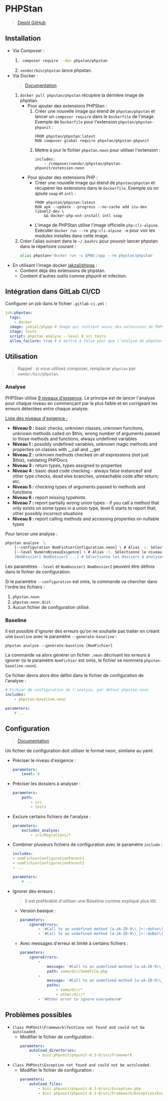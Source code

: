 # PHPStan

> [Dépôt GitHub](https://github.com/phpstan/phpstan)

## Installation

- Via Composer :
    1. ```bash
        composer require --dev phpstan/phpstan
        ```
    1. `vendor/bin/phpstan` lance phpstan.
- Via Docker :
    > [Documentation](https://phpstan.org/user-guide/docker)
    1. `docker pull phpstan/phpstan` récupère la dernière image de phpstan.
        - Pour ajouter des extensions PHPStan :
            1. Créer une nouvelle image qui étend de `phpstan/phpstan` et lancer un `composer require` dans le `Dockerfile` de l'image. Exemple de `Dockerfile` pour l'extension `phpstan/phpstan-phpunit` :
                ```
                FROM phpstan/phpstan:latest
                RUN composer global require phpstan/phpstan-phpunit
                ```
            1. Mettre à jour le fichier `phpstan.neon` pour utiliser l'extension :
                ```
                includes:
                    - /composer/vendor/phpstan/phpstan-phpunit/extension.neon
                ```
        - Pour ajouter des extensions PHP :
            - Créer une nouvelle image qui étend de `phpstan/phpstan` et récupérer les extensions dans le `Dockerfile`. Exemple où on ajoute `soap` et `intl` :
                ```
                FROM phpstan/phpstan:latest
                RUN apk --update --progress --no-cache add icu-dev libxml2-dev \
                    && docker-php-ext-install intl soap
                ```
            - L'image de PHPStan utilise l'image officielle `php:cli-alpine`. Exécuter `docker run --rm php:cli-alpine -m` pour voir les modules installés dans cette image.
    1. Créer l'alias suivant dans le `~/.bashrc` pour pouvoir lancer phpstan dans le répertoire courant :
        ```bash
        alias phpstan='docker run -v $PWD:/app --rm phpstan/phpstan'
        ```
- En utilisant l'image docker [jakzal/phpqa](https://hub.docker.com/r/jakzal/phpqa) :
    - Contient déjà des extensions de phpstan.
    - Contient d'autres outils comme phpunit et infection.

## Intégration dans GitLab CI/CD

Configurer un job dans le fichier `.gitlab-ci.yml` :
```yaml
job:phpstan:
  tags:
    - docker
  image: jakzal/phpqa # Image qui contient aussi des extensions de PHPStan et d'autres outils
  stage: tests
  script: phpstan analyse --level 8 src tests
  allow_failure: true # A mettre à false pour que l'analyse de phpstan bloque la MR si le code contient des erreurs.
```

## Utilisation

> Rappel : si vous utilisez composer, remplacer `phpstan` par `vendor/bin/phpstan`.

### Analyse

PHPStan utilise [9 niveaux d'exigence](https://phpstan.org/user-guide/rule-levels). Le principe est de lancer l'analyse pour chaque niveau en commençant par le plus faible et en corrigeant les erreurs détectées entre chaque analyse.

[Liste des niveaux d'exigence :](https://phpstan.org/user-guide/rule-levels)
- **Niveau 0 :** basic checks, unknown classes, unknown functions, unknown methods called on $this, wrong number of arguments passed to those methods and functions, always undefined variables
- **Niveau 1 :** possibly undefined variables, unknown magic methods and properties on classes with __call and __get
- **Niveau 2 :** unknown methods checked on all expressions (not just $this), validating PHPDocs
- **Niveau 3 :** return types, types assigned to properties
- **Niveau 4 :** basic dead code checking - always false instanceof and other type checks, dead else branches, unreachable code after return; etc.
- **Niveau 5 :** checking types of arguments passed to methods and functions
- **Niveau 6 :** report missing typehints
- **Niveau 7 :** report partially wrong union types - if you call a method that only exists on some types in a union type, level 6 starts to report that; other possibly incorrect situations
- **Niveau 8 :** report calling methods and accessing properties on nullable types

Pour lancer une analyse :

```bash
phpstan analyse  \
    [--configuration NomFichierConfiguration.neon] \ # Alias -c. Sélectionne le fichier de configuration à utiliser
    [--level NuméroNiveauExigence] \ # Alias -l. Sélectionne le niveau d'exigence.
    [NomDossier1 NomDossier2 ...] # Sélectionne les dossiers à analyser.
```

Les paramètres `--level` et `NomDossier1 NomDossier2` peuvent être définis dans le fichier de configuration.

Si le paramètre `--configuration` est omis, la commande va chercher dans l'ordre les fichiers :
1. `phpstan.neon`
1. `phpstan.neon.dist`
1. Aucun fichier de configuration utilisé.

### Baseline

Il est possible d'ignorer des erreurs qu'on ne souhaite pas traiter en créant une `baseline` avec le paramètre `--generate-baseline` :
```
phpstan analyse --generate-baseline [NomFichier]
```
La commande va alors générer un fichier `.neon` décrivant les erreurs à ignorer (si le paramètre `NomFichier` est omis, le fichier se nommera `phpstan-baseline.neon`).

Ce fichier devra alors être défini dans le fichier de configuration de l'analyse :
```yaml
# Fichier de configuration de l'analyse, par défaut phpstan.neon
includes:
	- phpstan-baseline.neon

parameters:
	# ...
```

## Configuration

> [Documentation](https://phpstan.org/config-reference)

Un fichier de configuration doit utiliser le format neon, similaire au yaml.

- Préciser le niveau d'exigence :
    ```yaml
    parameters:
        level: 8
    ```
- Préciser les dossiers à analyser :
    ```yaml
    parameters:
        path:
            - src
            - tests
    ```
- Exclure certains fichiers de l'analyse :
    ```yaml
    parameters:
        excludes_analyse:
            - src/Migrations/*
    ```
- Combiner plusieurs fichiers de configuration avec le paramètre `include` :
    ```yaml
    includes:
	- nomFichierConfigurationParent1
    - nomFichierConfigurationParent2
    - ...

    parameters:
        # ...
    ```
- Ignorer des erreurs :
    > Il est préférable d'utiliser une Baseline comme expliqué plus tôt.
    - Version basique :
        ```yaml
        parameters:
            ignoreErrors:
                - '#Call to an undefined method [a-zA-Z0-9\\_]+::doFoo\(\)#'
                - '#Call to an undefined method [a-zA-Z0-9\\_]+::doBar\(\)#'
        ```
    - Avec messages d'erreur et limité à certains fichiers :
        ```yaml
        parameters:
            ignoreErrors:
                -
                    message: '#Call to an undefined method [a-zA-Z0-9\\_]+::doFoo\(\)#'
                    path: some/dir/SomeFile.php
                -
                    message: '#Call to an undefined method [a-zA-Z0-9\\_]+::doBar\(\)#'
                    paths:
                        - some/dir/*
                        - other/dir/*
                - '#Other error to ignore everywhere#'
        ```

## Problèmes possibles

- `Class PHPUnit\Framework\TestCase not found and could not be autoloaded.`
    - Modifier le fichier de configuration :
        ```yaml
        parameters:
            autoload_directories:
                - bin/.phpunit/phpunit-8.3-0/src/Framework
        ```
- `Class PHPUnit\Exception not found and could not be autoloaded.`
    - Modifier le fichier de configuration :
        ```yaml
        parameters:
            autoload_files:
                - bin/.phpunit/phpunit-8.3-0/src/Exception.php
                - bin/.phpunit/phpunit-8.3-0/src/Framework/Exception/Exception.php
        ```